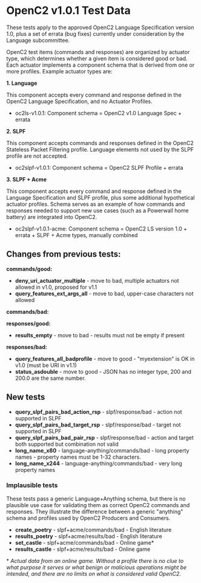 # OpenC2 v1.0.1 Test Data

These tests apply to the approved OpenC2 Language Specification version 1.0, plus a set of errata (bug fixes)
currently under consideration by the Language subcommittee.

OpenC2 test items (commands and responses) are organized by actuator type, which determines whether a given item
is considered good or bad. Each actuator implements a component schema that is derived from one or more profiles.
Example actuator types are:

**1. Language**

This component accepts every command and response defined in the OpenC2 Language Specification,
and no Actuator Profiles.

* oc2ls-v1.0.1: Component schema = OpenC2 v1.0 Language Spec + errata

**2. SLPF**

This component accepts commands and responses defined in the OpenC2 Stateless Packet Filtering profile.  Language
elements not used by the SLPF profile are not accepted.

* oc2slpf-v1.0.1: Component schema = OpenC2 SLPF Profile + errata

**3. SLPF + Acme**

This component accepts every command and response defined in the Language Specification and SLPF profile,
plus some additional hypothetical actuator profiles.  Schema serves as an example of how
commands and responses needed to support new use cases (such as a Powerwall home battery) are integrated
into OpenC2.

* oc2slpf-v1.0.1-acme: Component schema = OpenC2 LS version 1.0 + errata + SLPF + Acme types, manually combined

## Changes from previous tests:
**commands/good:**  
* **deny_uri_actuator_multiple** - move to bad, multiple actuators not allowed in v1.0, proposed for v1.1
* **query_features_ext_args_all** - move to bad, upper-case characters not allowed

**commands/bad:**  

**responses/good:**  
* **results_empty** - move to bad - results must not be empty if present

**responses/bad:**  
* **query_features_all_badprofile** - move to good - "myextension" is OK in v1.0 (must be URI in v1.1)
* **status_asdouble** - move to good - JSON has no integer type, 200 and 200.0 are the same number.

## New tests
* **query_slpf_pairs_bad_action_rsp** - slpf/response/bad - action not supported in SLPF
* **query_slpf_pairs_bad_target_rsp** - slpf/response/bad - target not supported in SLPF
* **query_slpf_pairs_bad_pair_rsp** - slpf/response/bad - action and target both supported but combination not valid
* **long_name_x80** - language-anything/commands/bad - long property names - property names must be 1-32 characters.
* **long_name_x244** - language-anything/commands/bad - very long property names

### Implausible tests
These tests pass a generic Language+Anything schema, but there is no plausible use case for validating them
as correct OpenC2 commands and responses.
They illustrate the difference between a generic "anything" schema and profiles used by OpenC2 Producers and Consumers.
* **create_poetry** - slpf+acme/commands/bad - English literature
* **results_poetry** - slpf+acme/results/bad - English literature
* **set_castle** - slpf+acme/commands/bad - Online game*
* **results_castle** - slpf+acme/results/bad - Online game

\* *Actual data from an online game.  Without a profile there is no*
*clue to what purpose it serves or what benign or malicious operations might be intended,*
*and there are no limits on what is considered valid OpenC2.*